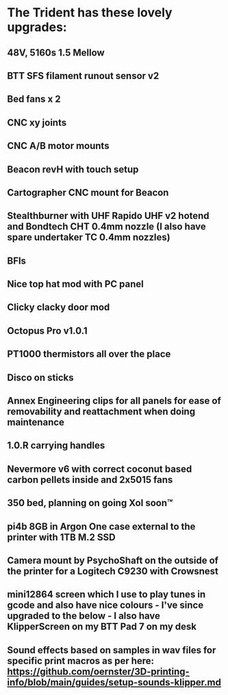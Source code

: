 # The Trident has these lovely upgrades:

## 48V, 5160s 1.5 Mellow
## BTT SFS filament runout sensor v2
## Bed fans x 2
## CNC xy joints 
## CNC A/B motor mounts
## Beacon revH with touch setup
## Cartographer CNC mount for Beacon
## Stealthburner with UHF Rapido UHF v2 hotend and Bondtech CHT 0.4mm nozzle (I also have spare undertaker TC 0.4mm nozzles)
## BFIs 
## Nice top hat mod with PC panel
## Clicky clacky door mod
## Octopus Pro v1.0.1
## PT1000 thermistors all over the place
## Disco on sticks
## Annex Engineering clips for all panels for ease of removability and reattachment when doing maintenance
## 1.0.R carrying handles
## Nevermore v6 with correct coconut based carbon pellets inside and 2x5015 fans
## 350 bed, planning on going Xol soon™️
## pi4b 8GB in Argon One case external to the printer with 1TB M.2 SSD
## Camera mount by PsychoShaft on the outside of the printer for a Logitech C9230 with Crowsnest
## mini12864 screen which I use to play tunes in gcode and also have nice colours - I've since upgraded to the below - I also have KlipperScreen on my BTT Pad 7 on my desk
## Sound effects based on samples in wav files for specific print macros as per here: https://github.com/oernster/3D-printing-info/blob/main/guides/setup-sounds-klipper.md
